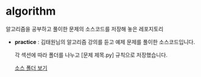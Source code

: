 # algorithm

알고리즘을 공부하고 풀이한 문제의 소스코드를 저장해 놓은 레포지토리

- **practice** : 김태원님의 알고리즘 강의를 듣고 예제 문제를 풀이한 소스코드입니다.
    
    각 섹션에 따라 폴더를 나누고 [문제 제목.py] 규칙으로 저장했습니다.
    
    [소스 폴더 보기](https://github.com/yujin-kwak/algorithm/tree/main/practice)